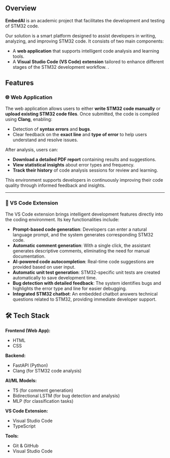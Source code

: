 ## Overview

**EmbedAI** is an academic project that facilitates the development and testing of STM32 code.

Our solution is a smart platform designed to assist developers in writing, analyzing, and improving STM32 code. It consists of two main components:

- A **web application** that supports intelligent code analysis and learning tools.
- A **Visual Studio Code (VS Code) extension** tailored to enhance different stages of the STM32 development workflow.
.

## Features

### 🌐 Web Application

The web application allows users to either **write STM32 code manually** or **upload existing STM32 code files**. Once submitted, the code is compiled using **Clang**, enabling:

- Detection of **syntax errors** and **bugs**.
- Clear feedback on the **exact line** and **type of error** to help users understand and resolve issues.

After analysis, users can:

-  **Download a detailed PDF report** containing results and suggestions.
-  **View statistical insights** about error types and frequency.
-  **Track their history** of code analysis sessions for review and learning.

This environment supports developers in continuously improving their code quality through informed feedback and insights.

---

### 🧩 VS Code Extension

The VS Code extension brings intelligent development features directly into the coding environment. Its key functionalities include:

-  **Prompt-based code generation**: Developers can enter a natural language prompt, and the system generates corresponding STM32 code.
-  **Automatic comment generation**: With a single click, the assistant generates descriptive comments, eliminating the need for manual documentation.
-  **AI-powered code autocompletion**: Real-time code suggestions are provided based on user input.
-  **Automatic unit test generation**: STM32-specific unit tests are created automatically to save development time.
-  **Bug detection with detailed feedback**: The system identifies bugs and highlights the error type and line for easier debugging.
-  **Integrated STM32 chatbot**: An embedded chatbot answers technical questions related to STM32, providing immediate developer support.
## 🛠 Tech Stack

**Frontend (Web App):**
- HTML
- CSS

**Backend:**
- FastAPI (Python)
- Clang (for STM32 code analysis)

**AI/ML Models:**
- T5 (for comment generation)
- Bidirectional LSTM (for bug detection and analysis)
- MLP (for classification tasks)

**VS Code Extension:**
- Visual Studio Code
- TypeScript

**Tools:**
- Git & GitHub
- Visual Studio Code


